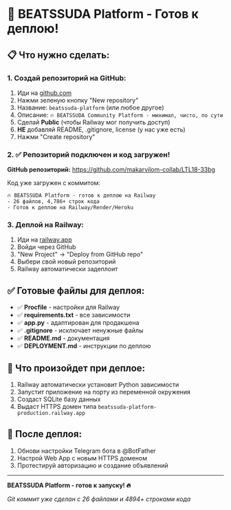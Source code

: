 # 🚀 BEATSSUDA Platform - Готов к деплою!

## 📋 Что нужно сделать:

### 1. Создай репозиторий на GitHub:
1. Иди на [github.com](https://github.com)
2. Нажми зеленую кнопку "New repository"
3. Название: `beatssuda-platform` (или любое другое)
4. Описание: `🔥 BEATSSUDA Community Platform - минимал, чисто, по сути`
5. Сделай **Public** (чтобы Railway мог получить доступ)
6. **НЕ** добавляй README, .gitignore, license (у нас уже есть)
7. Нажми "Create repository"

### 2. ✅ Репозиторий подключен и код загружен!

**GitHub репозиторий:** https://github.com/makarvilom-collab/LTL18-33bg

Код уже загружен с коммитом:
```
🔥 BEATSSUDA Platform - готов к деплою на Railway
- 26 файлов, 4,786+ строк кода
- Готов к деплою на Railway/Render/Heroku
```

### 3. Деплой на Railway:
1. Иди на [railway.app](https://railway.app)
2. Войди через GitHub
3. "New Project" → "Deploy from GitHub repo"
4. Выбери свой новый репозиторий
5. Railway автоматически задеплоит

## ✅ Готовые файлы для деплоя:

- ✅ **Procfile** - настройки для Railway
- ✅ **requirements.txt** - все зависимости
- ✅ **app.py** - адаптирован для продакшена
- ✅ **.gitignore** - исключает ненужные файлы
- ✅ **README.md** - документация
- ✅ **DEPLOYMENT.md** - инструкции по деплою

## 🔧 Что произойдет при деплое:

1. Railway автоматически установит Python зависимости
2. Запустит приложение на порту из переменной окружения
3. Создаст SQLite базу данных
4. Выдаст HTTPS домен типа `beatssuda-platform-production.railway.app`

## 📱 После деплоя:

1. Обнови настройки Telegram бота в @BotFather
2. Настрой Web App с новым HTTPS доменом
3. Протестируй авторизацию и создание объявлений

---

**BEATSSUDA Platform - готов к запуску! 🔥**

*Git коммит уже сделан с 26 файлами и 4894+ строками кода*